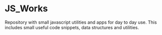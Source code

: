 # JS_Works
Repository with small javascript utilities and apps for day to day use. This includes small useful code snippets, data structures and utilities. 

